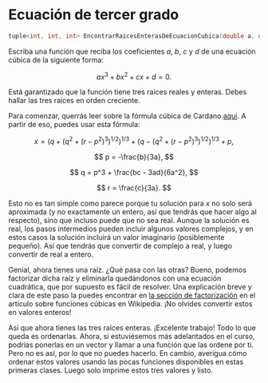 # Ecuación de tercer grado

```cpp
tuple<int, int, int> EncontrarRaicesEnterasDeEcuacionCubica(double a, double b, double c, double d)
```

Escriba una función que reciba los coeficientes $a$, $b$, $c$ y $d$
de una ecuación cúbica de la siguiente forma:

$$
ax^3 + bx^2 + cx + d = 0.
$$

Está garantizado que la función tiene tres raíces reales y enteras.
Debes hallar las tres raíces en orden creciente.

Para comenzar, querrás leer sobre la fórmula cúbica de Cardano [aquí](https://mathworld.wolfram.com/CubicFormula.html).
A partir de eso, puedes usar esta fórmula:

$$x = \left(q + \left(q^2 + (r-p^2)^3\right)^{1/2}\right)^{1/3} + \left(q - \left(q^2 + (r-p^2)^3\right)^{1/2}\right)^{1/3} + p,$$

$$
p = -\frac{b}{3a},
$$

$$
q = p^3 + \frac{bc - 3ad}{6a^2},
$$

$$
r = \frac{c}{3a}.
$$

Esto no es tan simple como parece
porque tu solución para $x$ no solo será aproximada
(y no exactamente un entero, así que tendrás que hacer algo al respecto),
sino que incluso puede que no sea real.
Aunque la solución es real,
los pasos intermedios pueden incluir algunos valores complejos,
y en estos casos la solución incluirá un valor imaginario (posiblemente pequeño).
Así que tendrás que convertir de complejo a real, y luego convertir de real a entero.

Genial, ahora tienes una raíz.
¿Qué pasa con las otras?
Bueno, podemos factorizar dicha raíz y eliminarla
quedándonos con una ecuación cuadrática,
que por supuesto es fácil de resolver.
Una explicación breve y clara de este paso la puedes encontrar en
[la sección de factorización](https://en.wikipedia.org/w/index.php?title=Cubic_function&oldid=917614036#Factorization)
en el artículo sobre funciones cúbicas en Wikipedia.
¡No olvides convertir estos en valores enteros!

Así que ahora tienes las tres raíces enteras.
¡Excelente trabajo!
Todo lo que queda es ordenarlas.
Ahora, si estuviésemos más adelantados en el curso,
podrías ponerlas en un vector y
llamar a una función que las ordene por ti.
Pero no es así, por lo que no puedes hacerlo.
En cambio,
averigua cómo ordenar estos valores usando las pocas funciones
disponibles en estas primeras clases.
Luego solo imprime estos tres valores y listo.